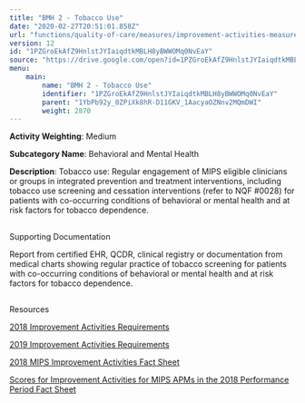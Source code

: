 ```yaml
---
title: "BMH 2 - Tobacco Use"
date: "2020-02-27T20:51:01.858Z"
url: "functions/quality-of-care/measures/improvement-activities-measures/2018-improvement-activities/bmh-2-tobacco-use.html"
version: 12
id: "1PZGroEkAfZ9HnlstJYIaiqdtkMBLH8yBWWOMq0NvEaY"
source: "https://drive.google.com/open?id=1PZGroEkAfZ9HnlstJYIaiqdtkMBLH8yBWWOMq0NvEaY"
menu:
    main:
        name: "BMH 2 - Tobacco Use"
        identifier: "1PZGroEkAfZ9HnlstJYIaiqdtkMBLH8yBWWOMq0NvEaY"
        parent: "1YbPb92y_0ZPiXk8hR-D11GKV_1AacyaOZNnv2MQmDWI"
        weight: 2870
---
```









**Activity Weighting**: Medium

**Subcategory Name**: Behavioral and Mental Health

**Description**: Tobacco use: Regular engagement of MIPS eligible clinicians or groups in integrated prevention and treatment interventions, including tobacco use screening and cessation interventions (refer to NQF #0028) for patients with co-occurring conditions of behavioral or mental health and at risk factors for tobacco dependence.







## 

Supporting Documentation

Report from certified EHR, QCDR, clinical registry or documentation from medical charts showing regular practice of tobacco screening for patients with co-occurring conditions of behavioral or mental health and at risk factors for tobacco dependence.







## 

Resources

[2018 Improvement Activities Requirements](https://qpp.cms.gov/mips/improvement-activities?py=2018)

[2019 Improvement Activities Requirements](https://qpp.cms.gov/mips/improvement-activities?py=2019)

[2018 MIPS Improvement Activities Fact Sheet](https://qpp.cms.gov/resource/2018%20MIPS%20Improvement%20Activities%20Fact%20Sheet)

[Scores for Improvement Activities for MIPS APMs in the 2018 Performance Period Fact Sheet](https://qpp.cms.gov/resource/2018%20MIPS%20APMs%20improvement%20Activities%20scores%20fact%20sheet)

